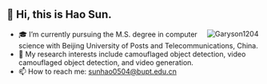## 👋 Hi, this is Hao Sun. 

<!--
**Garyson1204/Garyson1204** is a ✨ _special_ ✨ repository because its `README.md` (this file) appears on your GitHub profile.

Here are some ideas to get you started:

- 🔭 I’m currently working on ...
- 🌱 I’m currently learning ...
- 👯 I’m looking to collaborate on ...
- 🤔 I’m looking for help with ...
- 💬 Ask me about ...
- 📫 How to reach me: ...
- 😄 Pronouns: ...
- ⚡ Fun fact: ...
-->


<img align="right" src="https://github-readme-stats.vercel.app/api?username=Garyson1204&show_icons=true&theme=gotham" alt="Garyson1204" />
 
- 🎓 I’m currently pursuing the M.S. degree in computer science with Beijing University of Posts and Telecommunications, China. 
- 💭 My research interests include camouflaged object detection, video camouflaged object detection, and video generation.
- 📫 How to reach me: sunhao0504@bupt.edu.cn


<!-- [![Anurag's GitHub stats](https://github-readme-stats.vercel.app/api?username=Garyson1204)](https://github.com/Garyson1204/github-readme-stats)
 -->
